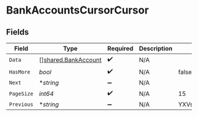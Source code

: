 # BankAccountsCursorCursor


## Fields

| Field                                                             | Type                                                              | Required                                                          | Description                                                       | Example                                                           |
| ----------------------------------------------------------------- | ----------------------------------------------------------------- | ----------------------------------------------------------------- | ----------------------------------------------------------------- | ----------------------------------------------------------------- |
| `Data`                                                            | [][shared.BankAccount](../../../pkg/models/shared/bankaccount.md) | :heavy_check_mark:                                                | N/A                                                               |                                                                   |
| `HasMore`                                                         | *bool*                                                            | :heavy_check_mark:                                                | N/A                                                               | false                                                             |
| `Next`                                                            | **string*                                                         | :heavy_minus_sign:                                                | N/A                                                               |                                                                   |
| `PageSize`                                                        | *int64*                                                           | :heavy_check_mark:                                                | N/A                                                               | 15                                                                |
| `Previous`                                                        | **string*                                                         | :heavy_minus_sign:                                                | N/A                                                               | YXVsdCBhbmQgYSBtYXhpbXVtIG1heF9yZXN1bHRzLol=                      |